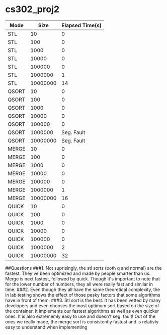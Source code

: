 # cs302_proj2
| Mode		| Size		| Elapsed Time(s)	|
|-----------|-----------|-------------------|
| STL		| 10		| 0					|
| STL		| 100		| 0					|
| STL		| 1000		| 0					|
| STL		| 10000		| 0					|
| STL		| 100000	| 0					|
| STL		| 1000000	| 1					|
| STL		| 10000000	| 14				|
| QSORT		| 10		| 0					|
| QSORT		| 100		| 0					|
| QSORT		| 1000		| 0					|
| QSORT		| 10000		| 0					|
| QSORT		| 100000	| 0					|
| QSORT		| 1000000	| Seg. Fault		|
| QSORT		| 10000000	| Seg. Fault		|
| MERGE		| 10		| 0					|
| MERGE		| 100		| 0					|
| MERGE		| 1000		| 0					|
| MERGE		| 10000		| 0					|
| MERGE		| 100000	| 0					|
| MERGE		| 1000000	| 1					|
| MERGE		| 10000000	| 16				|
| QUICK		| 10		| 0					|
| QUICK		| 100		| 0					|
| QUICK		| 1000		| 0					|
| QUICK		| 10000		| 0					|
| QUICK		| 100000	| 0					|
| QUICK		| 1000000	| 2					|
| QUICK		| 10000000	| 32				|

##Questions
###1.
Not suprisingly, the stl sorts (both q and normal) are the fastest. They've been optimized and made by people smarter than us. Merge is next fastest, followed by quick. Though it's important to note that for the lower number of numbers, they all were really fast and similar in time.
###2.
Even though they all have the same theoretical complexity, the in lab testing shows the effect of those pesky factors that some algorithms have in front of them.
###3.
Stl sort is the best. It has been vetted by many developers and even chooses the most optimum sort based on the size of the container. It implements our fastest algorithms as well as even quicker ones. It is also extrememly easy to use and doesn't seg. fault! Out of the ones we really made, the merge sort is consistently fastest and is relativly easy to understand when implementing
